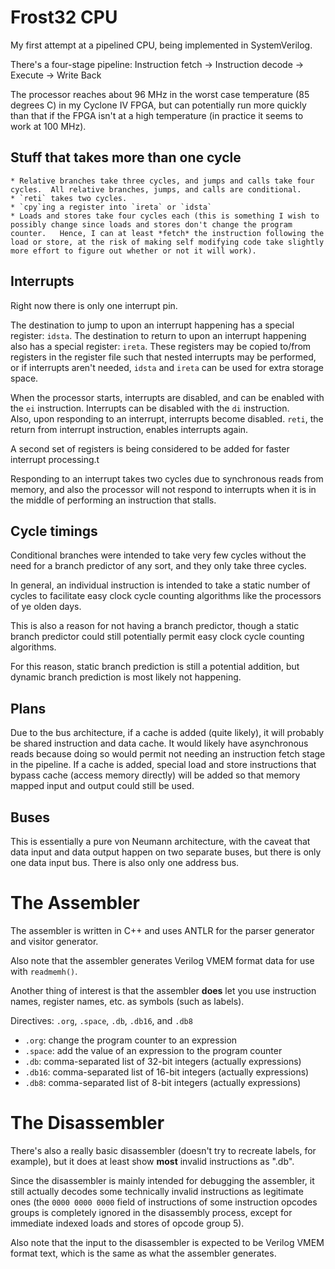 # Frost32 CPU
My first attempt at a pipelined CPU, being implemented in SystemVerilog.

There's a four-stage pipeline:
    Instruction fetch -> Instruction decode -> Execute -> Write Back

The processor reaches about 96 MHz in the worst case temperature (85
degrees C) in my Cyclone IV FPGA, but can potentially run more quickly than
that if the FPGA isn't at a high temperature (in practice it seems to work
at 100 MHz).


## Stuff that takes more than one cycle
    * Relative branches take three cycles, and jumps and calls take four
    cycles.  All relative branches, jumps, and calls are conditional.
    * `reti` takes two cycles.
    * `cpy`ing a register into `ireta` or `idsta`
    * Loads and stores take four cycles each (this is something I wish to
    possibly change since loads and stores don't change the program
    counter.   Hence, I can at least *fetch* the instruction following the
    load or store, at the risk of making self modifying code take slightly
    more effort to figure out whether or not it will work).


## Interrupts
Right now there is only one interrupt pin.

The destination to jump to upon an interrupt happening has a special
register:  `idsta`.
The destination to return to upon an interrupt happening also has a special
register:  `ireta`.
These registers may be copied to/from registers in the register file such
that nested interrupts may be performed, or if interrupts aren't needed,
`idsta` and `ireta` can be used for extra storage space.

When the processor starts, interrupts are disabled, and can be enabled with
the `ei` instruction.  Interrupts can be disabled with the `di`
instruction.  
Also, upon responding to an interrupt, interrupts become
disabled.
`reti`, the return from interrupt instruction, enables
interrupts again.

A second set of registers is being considered to be added for faster
interrupt processing.t

Responding to an interrupt takes two cycles due to synchronous reads from
memory, and also the processor will not respond to interrupts when it is
in the middle of performing an instruction that stalls.

## Cycle timings
Conditional branches were intended to take very few cycles without the need
for a branch predictor of any sort, and they only take three cycles.

In general, an individual instruction is intended to take a static number
of cycles to facilitate easy clock cycle counting algorithms like the
processors of ye olden days.

This is also a reason for not having a branch predictor, though a static
branch predictor could still potentially permit easy clock cycle counting
algorithms.

For this reason, static branch prediction is still a potential addition,
but dynamic branch prediction is most likely not happening.


## Plans
Due to the bus architecture, if a cache is added (quite likely), it will
probably be shared instruction and data cache.  It would likely have
asynchronous reads because doing so would permit not needing an instruction
fetch stage in the pipeline.
If a cache is added, special load and store instructions that bypass cache
(access memory directly) will be added so that memory mapped input and
output could still be used.


## Buses
This is essentially a pure von Neumann architecture, with the caveat that
data input and data output happen on two separate buses, but there is only
one data input bus.  There is also only one address bus.


# The Assembler
The assembler is written in C++ and uses ANTLR for the parser generator and
visitor generator.

Also note that the assembler generates Verilog VMEM format data for use
with `readmemh()`.

Another thing of interest is that the assembler **does** let you use
instruction names, register names, etc. as symbols (such as labels).

Directives:  `.org`, `.space`, `.db`, `.db16`, and `.db8`
* `.org`:  change the program counter to an expression
* `.space`:  add the value of an expression to the program counter
* `.db`:  comma-separated list of 32-bit integers (actually expressions)
* `.db16`:  comma-separated list of 16-bit integers (actually expressions)
* `.db8`:  comma-separated list of 8-bit integers (actually expressions)

# The Disassembler
There's also a really basic disassembler (doesn't try to recreate labels,
for example), but it does at least show **most** invalid instructions as
".db".

Since the disassembler is mainly intended for debugging the assembler, it
still actually decodes some technically invalid instructions as legitimate
ones (the `0000 0000 0000` field of instructions of some instruction
opcodes groups is completely ignored in the disassembly
process, except for immediate indexed loads and stores of opcode group 5).

Also note that the input to the disassembler is expected to be Verilog VMEM
format text, which is the same as what the assembler generates.
